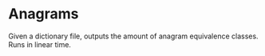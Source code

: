 # Anagrams
Given a dictionary file, outputs the amount of anagram equivalence classes. Runs in linear time.
